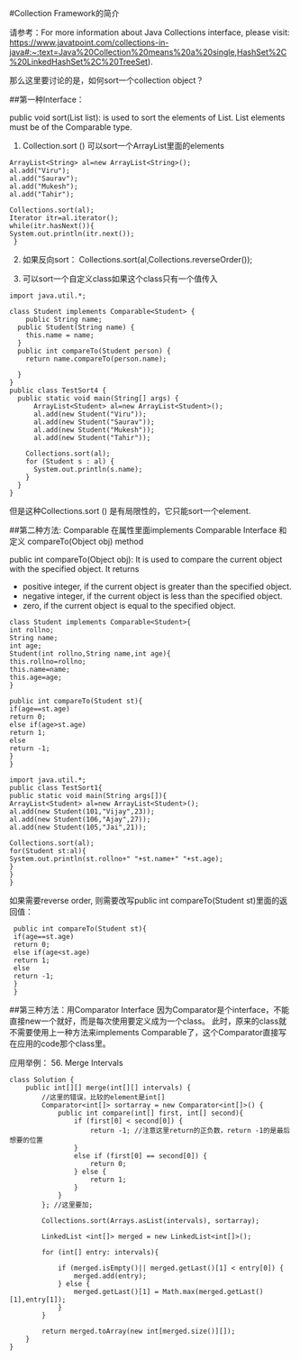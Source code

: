 #Collection Framework的简介

请参考：For more information about Java Collections interface, please visit: https://www.javatpoint.com/collections-in-java#:~:text=Java%20Collection%20means%20a%20single,HashSet%2C%20LinkedHashSet%2C%20TreeSet).

那么这里要讨论的是，如何sort一个collection object？

##第一种Interface：

public void sort(List list): is used to sort the elements of List. List elements must be of the Comparable type.

1. Collection.sort () 可以sort一个ArrayList里面的elements
```
ArrayList<String> al=new ArrayList<String>();  
al.add("Viru");  
al.add("Saurav");  
al.add("Mukesh");  
al.add("Tahir");  
  
Collections.sort(al);  
Iterator itr=al.iterator();  
while(itr.hasNext()){  
System.out.println(itr.next());  
 }  
```
2. 如果反向sort： Collections.sort(al,Collections.reverseOrder());

3. 可以sort一个自定义class如果这个class只有一个值传入
```
import java.util.*;  
  
class Student implements Comparable<Student> {  
    public String name;  
  public Student(String name) {  
    this.name = name;  
  }  
  public int compareTo(Student person) {  
    return name.compareTo(person.name);  
      
  }   
}  
public class TestSort4 {  
  public static void main(String[] args) {  
      ArrayList<Student> al=new ArrayList<Student>();  
      al.add(new Student("Viru"));  
      al.add(new Student("Saurav"));  
      al.add(new Student("Mukesh"));  
      al.add(new Student("Tahir"));  
      
    Collections.sort(al);  
    for (Student s : al) {  
      System.out.println(s.name);  
    }  
  }  
}  
```
但是这种Collections.sort () 是有局限性的，它只能sort一个element. 

##第二种方法: Comparable
在属性里面implements Comparable Interface 和定义 compareTo(Object obj) method

public int compareTo(Object obj): It is used to compare the current object with the specified object. It returns
- positive integer, if the current object is greater than the specified object.
- negative integer, if the current object is less than the specified object.
- zero, if the current object is equal to the specified object.

```
class Student implements Comparable<Student>{  
int rollno;  
String name;  
int age;  
Student(int rollno,String name,int age){  
this.rollno=rollno;  
this.name=name;  
this.age=age;  
}  
```
```
public int compareTo(Student st){  
if(age==st.age)  
return 0;  
else if(age>st.age)  
return 1;  
else  
return -1;  
}  
}  
```
```
import java.util.*;  
public class TestSort1{  
public static void main(String args[]){  
ArrayList<Student> al=new ArrayList<Student>();  
al.add(new Student(101,"Vijay",23));  
al.add(new Student(106,"Ajay",27));  
al.add(new Student(105,"Jai",21));  
  
Collections.sort(al);  
for(Student st:al){  
System.out.println(st.rollno+" "+st.name+" "+st.age);  
}  
}  
}  
```
如果需要reverse order, 则需要改写public int compareTo(Student st)里面的返回值：
```
 public int compareTo(Student st){    
 if(age==st.age)    
 return 0;    
 else if(age<st.age)    
 return 1;    
 else    
 return -1;    
 }    
 }    
 ```
 ##第三种方法：用Comparator Interface
 因为Comparator是个interface，不能直接new一个就好，而是每次使用要定义成为一个class。
 此时，原来的class就不需要使用上一种方法来implements Comparable了，这个Comparator直接写在应用的code那个class里。
 
 应用举例： 56. Merge Intervals
```
class Solution {
    public int[][] merge(int[][] intervals) {
        //这里的错误，比较的element是int[]
        Comparator<int[]> sortarray = new Comparator<int[]>() { 
            public int compare(int[] first, int[] second){
                if (first[0] < second[0]) {
                    return -1; //注意这里return的正负数，return -1的是最后想要的位置
                } 
                else if (first[0] == second[0]) {
                    return 0;
                } else {
                    return 1;
                }
            }
        }; //这里要加;
        
        Collections.sort(Arrays.asList(intervals), sortarray);
        
        LinkedList <int[]> merged = new LinkedList<int[]>();
        
        for (int[] entry: intervals){
            
            if (merged.isEmpty()|| merged.getLast()[1] < entry[0]) {
                merged.add(entry);
            } else {
                merged.getLast()[1] = Math.max(merged.getLast()[1],entry[1]);
            }
        }
       
        return merged.toArray(new int[merged.size()][]);
    }
}
``` 
 
 
 
